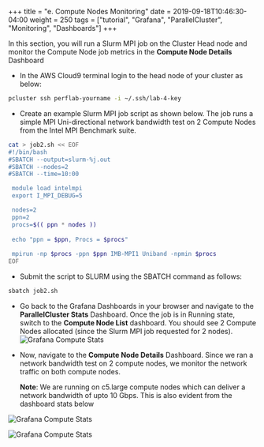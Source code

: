 +++
title = "e. Compute Nodes Monitoring"
date = 2019-09-18T10:46:30-04:00
weight = 250
tags = ["tutorial", "Grafana", "ParallelCluster", "Monitoring", "Dashboards"]
+++

In this section, you will run a Slurm MPI job on the Cluster Head node and monitor the Compute Node job metrics in the **Compute Node Details** Dashboard

- In the AWS Cloud9 terminal login to the head node of your cluster as below:

```bash
pcluster ssh perflab-yourname -i ~/.ssh/lab-4-key
```

- Create an example Slurm MPI job script as shown below. The job runs a simple MPI Uni-directional network bandwidth test on 2 Compute Nodes from the Intel MPI Benchmark suite.

```bash
cat > job2.sh << EOF
#!/bin/bash
#SBATCH --output=slurm-%j.out
#SBATCH --nodes=2
#SBATCH --time=10:00

 module load intelmpi
 export I_MPI_DEBUG=5

 nodes=2
 ppn=2
 procs=$(( ppn * nodes ))
 
 echo "ppn = $ppn, Procs = $procs"
 
 mpirun -np $procs -ppn $ppn IMB-MPI1 Uniband -npmin $procs 
EOF
```

- Submit the script to SLURM using the SBATCH command as follows:

```bash
sbatch job2.sh
```


- Go back to the Grafana Dashboards in your browser and navigate to the **ParallelCluster Stats** Dashboard. Once the job is in Running state, switch to the **Compute Node List** dashboard. You should see 2 Compute Nodes allocated (since the Slurm MPI job requested for 2 nodes). 
![Grafana Compute Stats](/images/monitoring/grafana-compute-node-list.png)


- Now, navigate to the **Compute Node Details** Dashboard. Since we ran a network bandwidth test on 2 compute nodes, we monitor the network traffic on both compute nodes.
  
  **Note**: We are running on c5.large compute nodes which can deliver a network bandwidth of upto 10 Gbps. This is also evident from the dashboard stats below

![Grafana Compute Stats](/images/monitoring/grafana-compute-node-details-1.png)


![Grafana Compute Stats](/images/monitoring/grafana-compute-node-details-2.png)










 










